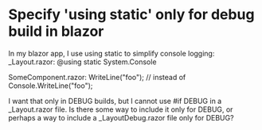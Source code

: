 
# Specify 'using static' only for debug build in blazor

In my blazor app, I use using static to simplify console logging:
_Layout.razor:
@using static System.Console

SomeComponent.razor:
WriteLine("foo");       // instead of Console.WriteLine("foo");

I want that only in DEBUG builds, but I cannot use #if DEBUG in a _Layout.razor file.
Is there some way to include it only for DEBUG, or perhaps a way to include a _LayoutDebug.razor file only for DEBUG?

        
